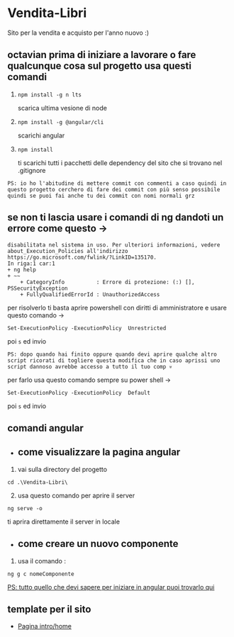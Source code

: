 # Vendita-Libri

Sito per la vendita e acquisto per l'anno nuovo :)

## octavian prima di iniziare a lavorare o fare qualcunque cosa sul progetto usa questi comandi

1.  ```
    npm install -g n lts
    ```
    scarica ultima vesione di node
2.  ```
    npm install -g @angular/cli
    ```
    scarichi angular
3.  ```
    npm install
    ```
    ti scarichi tutti i pacchetti delle dependency del sito che si trovano nel .gitignore

`PS: io ho l'abitudine di mettere commit con commenti a caso quindi in questo progetto cerchero di fare dei commit con più senso possibile quindi se puoi fai anche tu dei commit con nomi normali grz`

## se non ti lascia usare i comandi di ng dandoti un errore come questo ->

```
disabilitata nel sistema in uso. Per ulteriori informazioni, vedere about_Execution_Policies all'indirizzo
https://go.microsoft.com/fwlink/?LinkID=135170.
In riga:1 car:1
+ ng help
+ ~~
    + CategoryInfo          : Errore di protezione: (:) [], PSSecurityException
    + FullyQualifiedErrorId : UnauthorizedAccess
```

per risolverlo ti basta aprire powershell con diritti di amministratore e usare questo comando ->

```
Set-ExecutionPolicy -ExecutionPolicy  Unrestricted
```

poi `s` ed invio

`PS: dopo quando hai finito oppure quando devi aprire qualche altro script ricorati di togliere questa modifica che in caso aprissi uno script dannoso avrebbe accesso a tutto il tuo comp 💀`

per farlo usa questo comando sempre su power shell ->

```
Set-ExecutionPolicy -ExecutionPolicy  Default
```

poi `s` ed invio

## comandi angular

- ## come visualizzare la pagina angular

1. vai sulla directory del progetto

```
cd .\Vendita-Libri\
```

2. usa questo comando per aprire il server

```
ng serve -o
```

ti aprira direttamente il server in locale

- ## come creare un nuovo componente

1. usa il comando :
```
ng g c nomeComponente
```

[PS: tutto quello che devi sapere per iniziare in angular puoi trovarlo qui](https://www.digitalocean.com/community/tutorials/getting-started-with-angular-using-the-angular-cli)

## template per il sito

- [Pagina intro/home](https://docs.google.com/drawings/d/1700hZ3xviCbaNBmh4zjfBlH9tL3JoaDXKQBlpEVrb6I)
